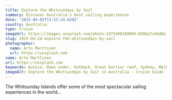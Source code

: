 ```yaml
---
title: Explore the Whitsundays by Sail
summary: Discover Australia's best sailing experiences
date: '2025-04-05T13:53:24.620Z'
country: Australia
type: Cruise
imageUrl: https://images.unsplash.com/photo-1473496169904-658ba7c44d8a
slug: 2025-04-24-explore-the-whitsundays-by-sail
photographer:
  name: Arto Marttinen
  url: https://unsplash.com
name: Arto Marttinen
url: https://unsplash.com
keywords: Aussie, Down under, Outback, Great barrier reef, Sydney, Melbourne, Cruise ships, Cruise lines, Cruise destinations, Cruise deals, Cruise tips, Travel guide, Best places, Hidden gems, Travel tips
imageAlt: Explore the Whitsundays by Sail in Australia - Cruise Guide | Photo by Arto Marttinen
---
```


The Whitsunday Islands offer some of the most spectacular sailing experiences in the world...